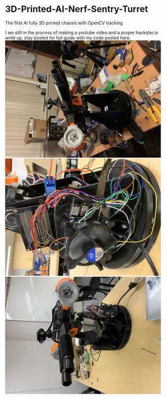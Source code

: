 # 3D-Printed-AI-Nerf-Sentry-Turret
The first AI fully 3D printed chassis with OpenCV tracking

I am still in the process of making a youtube video and a proper hackster.io write up, stay posted for full guide with my code posted here.
![Image description](https://github.com/KevyVo/3D-Printed-AI-Nerf-Sentry-Turret/blob/master/Nerf/nerf%20turret/IMG_1535.jpg)
![Image description](https://github.com/KevyVo/3D-Printed-AI-Nerf-Sentry-Turret/blob/master/Nerf/nerf%20turret/IMG_1788.jpg)
![Image description](https://github.com/KevyVo/3D-Printed-AI-Nerf-Sentry-Turret/blob/master/Nerf/nerf%20turret/IMG_1793.jpg)
